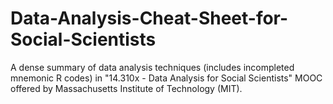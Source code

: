 # Data-Analysis-Cheat-Sheet-for-Social-Scientists
A dense summary of data analysis techniques (includes incompleted mnemonic R codes) in "14.310x - Data Analysis for Social Scientists" MOOC offered by Massachusetts Institute of Technology (MIT). 
